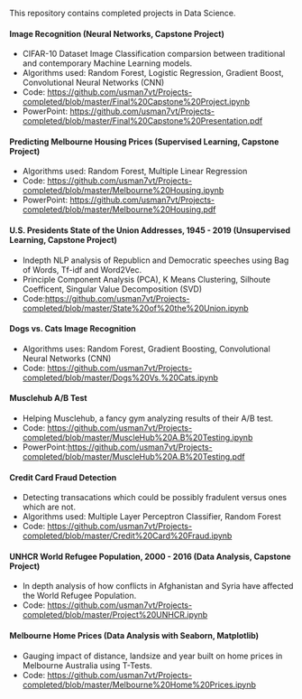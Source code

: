 This repository contains completed projects in Data Science.

#### Image Recognition (Neural Networks, Capstone Project)
- CIFAR-10 Dataset Image Classification comparsion between traditional and contemporary Machine Learning models.
- Algorithms used: Random Forest, Logistic Regression, Gradient Boost, Convolutional Neural Networks (CNN)
- Code: https://github.com/usman7vt/Projects-completed/blob/master/Final%20Capstone%20Project.ipynb
- PowerPoint: https://github.com/usman7vt/Projects-completed/blob/master/Final%20Capstone%20Presentation.pdf

#### Predicting Melbourne Housing Prices (Supervised Learning, Capstone Project)
- Algorithms used: Random Forest, Multiple Linear Regression
- Code: https://github.com/usman7vt/Projects-completed/blob/master/Melbourne%20Housing.ipynb
- PowerPoint: https://github.com/usman7vt/Projects-completed/blob/master/Melbourne%20Housing.pdf

#### U.S. Presidents State of the Union Addresses, 1945 - 2019 (Unsupervised Learning, Capstone Project)
- Indepth NLP analysis of Republicn and Democratic speeches using Bag of Words, Tf-idf and Word2Vec.
- Principle Component Analysis (PCA), K Means Clustering, Silhoute Coefficent, Singular Value Decomposition (SVD)
- Code:https://github.com/usman7vt/Projects-completed/blob/master/State%20of%20the%20Union.ipynb

#### Dogs vs. Cats Image Recognition
- Algorithms uses: Random Forest, Gradient Boosting, Convolutional Neural Networks (CNN)
- Code: https://github.com/usman7vt/Projects-completed/blob/master/Dogs%20Vs.%20Cats.ipynb

#### Musclehub A/B Test 
- Helping Musclehub, a fancy gym analyzing results of their A/B test.
- Code: https://github.com/usman7vt/Projects-completed/blob/master/MuscleHub%20A.B%20Testing.ipynb
- PowerPoint:https://github.com/usman7vt/Projects-completed/blob/master/MuscleHub%20A.B%20Testing.pdf

#### Credit Card Fraud Detection 
- Detecting transacations which could be possibly fradulent versus ones which are not.
- Algorithms used: Multiple Layer Perceptron Classifier, Random Forest
- Code: https://github.com/usman7vt/Projects-completed/blob/master/Credit%20Card%20Fraud.ipynb

#### UNHCR World Refugee Population, 2000 - 2016 (Data Analysis, Capstone Project)
- In depth analysis of  how conflicts in Afghanistan and Syria have affected the World Refugee Population.
- Code: https://github.com/usman7vt/Projects-completed/blob/master/Project%20UNHCR.ipynb

#### Melbourne Home Prices (Data Analysis with Seaborn, Matplotlib)
- Gauging impact of distance, landsize and year built on home prices in Melbourne Australia using T-Tests.
- Code: https://github.com/usman7vt/Projects-completed/blob/master/Melbourne%20Home%20Prices.ipynb


